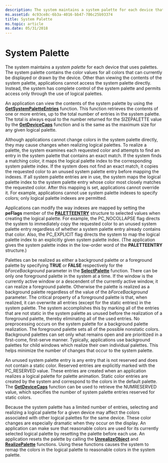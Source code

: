 ```yaml
---
description: The system maintains a system palette for each device that uses palettes.
ms.assetid: 4c93ce8c-6b3a-4016-bb47-786c25b93374
title: System Palette
ms.topic: article
ms.date: 05/31/2018
---
```


# System Palette

The system maintains a *system palette* for each device that uses palettes. The system palette contains the color values for all colors that can currently be displayed or drawn by the device. Other than viewing the contents of the system palette, applications cannot access the system palette directly. Instead, the system has complete control of the system palette and permits access only through the use of logical palettes.

An application can view the contents of the system palette by using the [**GetSystemPaletteEntries**](/windows/desktop/api/Wingdi/nf-wingdi-getsystempaletteentries) function. This function retrieves the contents of one or more entries, up to the total number of entries in the system palette. The total is always equal to the number returned for the SIZEPALETTE value by the [**GetDeviceCaps**](/windows/desktop/api/Wingdi/nf-wingdi-getdevicecaps) function and is the same as the maximum size for any given logical palette.

Although applications cannot change colors in the system palette directly, they may cause changes when realizing logical palettes. To realize a palette, the system examines each requested color and attempts to find an entry in the system palette that contains an exact match. If the system finds a matching color, it maps the logical palette index to the corresponding system palette index. If the system does not find an exact match, it copies the requested color to an unused system palette entry before mapping the indexes. If all system palette entries are in use, the system maps the logical palette index to the system palette entry whose color most closely matches the requested color. After this mapping is set, applications cannot override it. For example, applications cannot use system palette indexes to specify colors; only logical palette indexes are permitted.

Applications can modify the way indexes are mapped by setting the **peFlags** member of the [**PALETTEENTRY**](/previous-versions//dd162769(v=vs.85)) structure to selected values when creating the logical palette. For example, the PC\_NOCOLLAPSE flag directs the system to immediately copy the requested color to an unused system palette entry regardless of whether a system palette entry already contains that color. Also, the PC\_EXPLICIT flag directs the system to map the logical palette index to an explicitly given system palette index. (The application gives the system palette index in the low-order word of the **PALETTEENTRY** structure.)

Palettes can be realized as either a background palette or a foreground palette by specifying **TRUE** or **FALSE** respectively for the *bForceBackground* parameter in the [**SelectPalette**](/windows/desktop/api/Wingdi/nf-wingdi-selectpalette) function. There can be only one foreground palette in the system at a time. If the window is the currently active window or a descendent of the currently active window, it can realize a foreground palette. Otherwise the palette is realized as a background palette regardless of the value of the *bForceBackground* parameter. The critical property of a foreground palette is that, when realized, it can overwrite all entries (except for the static entries) in the system palette. The system accomplishes this by marking all of the entries that are not static in the system palette as unused before the realization of a foreground palette, thereby eliminating all of the used entries. No preprocessing occurs on the system palette for a background palette realization. The foreground palette sets all of the possible nonstatic colors. Background palettes can set only what remains open and are prioritized in a first-come, first-serve manner. Typically, applications use background palettes for child windows which realize their own individual palettes. This helps minimize the number of changes that occur to the system palette.

An unused system palette entry is any entry that is not reserved and does not contain a static color. Reserved entries are explicitly marked with the PC\_RESERVED value. These entries are created when an application realizes a logical palette for palette animation. Static color entries are created by the system and correspond to the colors in the default palette. The [**GetDeviceCaps**](/windows/desktop/api/Wingdi/nf-wingdi-getdevicecaps) function can be used to retrieve the NUMRESERVED value, which specifies the number of system palette entries reserved for static colors.

Because the system palette has a limited number of entries, selecting and realizing a logical palette for a given device may affect the colors associated with other logical palettes for the same device. These color changes are especially dramatic when they occur on the display. An application can make sure that reasonable colors are used for its currently selected logical palette by resetting the palette before each use. An application resets the palette by calling the [**UnrealizeObject**](/windows/desktop/api/Wingdi/nf-wingdi-unrealizeobject) and [**RealizePalette**](/windows/desktop/api/Wingdi/nf-wingdi-realizepalette) functions. Using these functions causes the system to remap the colors in the logical palette to reasonable colors in the system palette.

 

 
